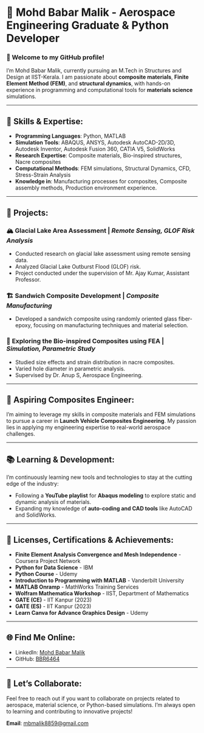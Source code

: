 # 🌟 Mohd Babar Malik - Aerospace Engineering Graduate & Python Developer

### 👋 Welcome to my GitHub profile! 

I’m Mohd Babar Malik, currently pursuing an M.Tech in Structures and Design at IIST-Kerala. I am passionate about **composite materials**, **Finite Element Method (FEM)**, and **structural dynamics**, with hands-on experience in programming and computational tools for **materials science** simulations.

---

## 🔧 **Skills & Expertise**:
- **Programming Languages**: Python, MATLAB
- **Simulation Tools**: ABAQUS, ANSYS, Autodesk AutoCAD-2D/3D, Autodesk Inventor, Autodesk Fusion 360, CATIA V5, SolidWorks
- **Research Expertise**: Composite materials, Bio-inspired structures, Nacre composites
- **Computational Methods**: FEM simulations, Structural Dynamics, CFD, Stress-Strain Analysis
- **Knowledge in**: Manufacturing processes for composites, Composite assembly methods, Production environment experience.

---

## 💼 **Projects**:

### 🏔️ **Glacial Lake Area Assessment** | *Remote Sensing, GLOF Risk Analysis*
- Conducted research on glacial lake assessment using remote sensing data.
- Analyzed Glacial Lake Outburst Flood (GLOF) risk.
- Project conducted under the supervision of Mr. Ajay Kumar, Assistant Professor.

### 🏗️ **Sandwich Composite Development** | *Composite Manufacturing*
- Developed a sandwich composite using randomly oriented glass fiber-epoxy, focusing on manufacturing techniques and material selection.

### 🦠 **Exploring the Bio-inspired Composites using FEA** | *Simulation, Parametric Study*
- Studied size effects and strain distribution in nacre composites.
- Varied hole diameter in parametric analysis.
- Supervised by Dr. Anup S, Aerospace Engineering.

---

## 🚀 **Aspiring Composites Engineer**:
I’m aiming to leverage my skills in composite materials and FEM simulations to pursue a career in **Launch Vehicle Composites Engineering**. My passion lies in applying my engineering expertise to real-world aerospace challenges.

---

## 📚 **Learning & Development**:
I’m continuously learning new tools and technologies to stay at the cutting edge of the industry:
- Following a **YouTube playlist** for **Abaqus modeling** to explore static and dynamic analysis of materials.
- Expanding my knowledge of **auto-coding and CAD tools** like AutoCAD and SolidWorks.

---

## 🌟 **Licenses, Certifications & Achievements**:
- **Finite Element Analysis Convergence and Mesh Independence** - Coursera Project Network
- **Python for Data Science** - IBM
- **Python Course** - Udemy
- **Introduction to Programming with MATLAB** - Vanderbilt University
- **MATLAB Onramp** - MathWorks Training Services
- **Wolfram Mathematica Workshop** - IIST, Department of Mathematics
- **GATE (CE)** - IIT Kanpur (2023)
- **GATE (ES)** - IIT Kanpur (2023)
- **Learn Canva for Advance Graphics Design** - Udemy

---

## 🌐 **Find Me Online**:
- LinkedIn: [Mohd Babar Malik](https://www.linkedin.com/in/bbr003)
- GitHub: [BBR6464](https://github.com/BBR6464)

---

## 💬 **Let’s Collaborate**:
Feel free to reach out if you want to collaborate on projects related to aerospace, material science, or Python-based simulations. I’m always open to learning and contributing to innovative projects!

**Email**: mbmalik8859@gmail.com
